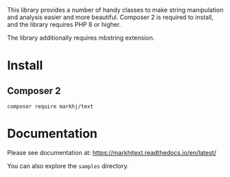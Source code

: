 This library provides a number of handy classes to make string manipulation and analysis easier and more beautiful. Composer 2 is required to install, and the library requires PHP 8 or higher.

The library additionally requires mbstring extension.

# Install
## Composer 2
```
composer require markhj/text
```

# Documentation
Please see documentation at:
https://markhjtext.readthedocs.io/en/latest/

You can also explore the ``samples`` directory.

